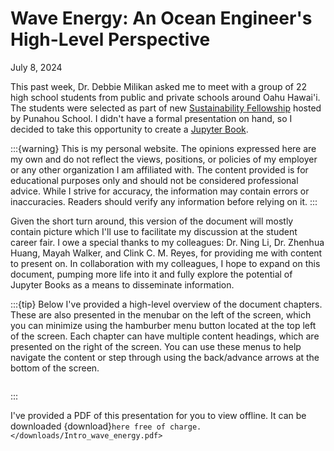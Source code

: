 # Wave Energy: An Ocean Engineer's High-Level Perspective

July 8, 2024

This past week, Dr. Debbie Milikan asked me to meet with a group of 22 high school students from public and private schools around Oahu Hawai'i. The students were selected as part of new [Sustainability Fellowship](https://www.punahou.edu/academics/sustainability/sustainability-fellowship) hosted by Punahou School. I didn't have a formal presentation on hand, so I decided to take this opportunity to create a [Jupyter Book](https://jupyterbook.org).

:::{warning}
This is my personal website. The opinions expressed here are my own and do not reflect the views, positions, or policies of my employer or any other organization I am affiliated with. The content provided is for educational purposes only and should not be considered professional advice. While I strive for accuracy, the information may contain errors or inaccuracies. Readers should verify any information before relying on it.
:::

Given the short turn around, this version of the document will mostly contain picture which I'll use to facilitate my discussion at the student career fair. I owe a special thanks to my colleagues: Dr. Ning Li, Dr. Zhenhua Huang, Mayah Walker, and Clink C. M. Reyes, for providing me with content to present on. In collaboration with my colleagues, I hope to expand on this document, pumping more life into it and fully explore the potential of Jupyter Books as a means to disseminate information.

:::{tip}
Below I've provided a high-level overview of the document chapters. These are also presented in the menubar on the left of the screen, which you can minimize using the hamburber menu button located at the top left of the screen. Each chapter can have multiple content headings, which are presented on the right of the screen. You can use these menus to help navigate the content or step through using the back/advance arrows at the bottom of the screen.

```{tableofcontents}
```
:::

I've provided a PDF of this presentation for you to view offline. It can be downloaded {download}`here free of charge. </downloads/Intro_wave_energy.pdf>`





